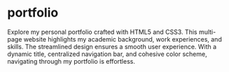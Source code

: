 # portfolio
Explore my personal portfolio crafted with HTML5 and CSS3. This multi-page website highlights my academic background, work experiences, and skills. The streamlined design ensures a smooth user experience. With a dynamic title, centralized navigation bar, and cohesive color scheme, navigating through my portfolio is effortless. 

